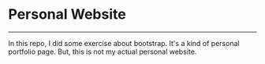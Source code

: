 # Personal Website
***
In this repo, I did some exercise about bootstrap. It's a kind of personal portfolio page. But, this is not my actual personal website.
